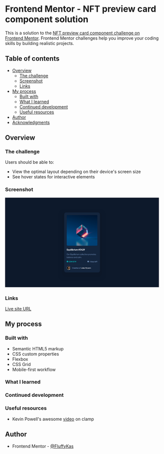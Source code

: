 # Frontend Mentor - NFT preview card component solution

This is a solution to the [NFT preview card component challenge on Frontend Mentor](https://www.frontendmentor.io/challenges/nft-preview-card-component-SbdUL_w0U). Frontend Mentor challenges help you improve your coding skills by building realistic projects. 

## Table of contents

- [Overview](#overview)
  - [The challenge](#the-challenge)
  - [Screenshot](#screenshot)
  - [Links](#links)
- [My process](#my-process)
  - [Built with](#built-with)
  - [What I learned](#what-i-learned)
  - [Continued development](#continued-development)
  - [Useful resources](#useful-resources)
- [Author](#author)
- [Acknowledgments](#acknowledgments)

## Overview

### The challenge

Users should be able to:

- View the optimal layout depending on their device's screen size
- See hover states for interactive elements

### Screenshot

![](screenshots/nft-card-desktop-view.png)


### Links

[Live site URL](https://fluffykas.github.io/nft-preview-card/)

## My process

### Built with

- Semantic HTML5 markup
- CSS custom properties
- Flexbox
- CSS Grid
- Mobile-first workflow

### What I learned


### Continued development


### Useful resources

- Kevin Powell's awesome [video](https://www.youtube.com/watch?v=U9VF-4euyRo) on clamp

## Author

- Frontend Mentor - [@FluffyKas](https://www.frontendmentor.io/profile/FluffyKas)

